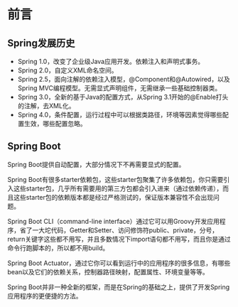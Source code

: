 # 前言

## Spring发展历史

* Spring 1.0，改变了企业级Java应用开发。依赖注入和声明式事务。
* Spring 2.0，自定义XML命名空间。
* Spring 2.5，面向注解的依赖注入模型，@Component和@Autowired，以及Spring MVC编程模型。无需显式声明组件，无需继承一些基础控制器类。
* Spring 3.0，全新的基于Java的配置方式，从Spring 3.1开始的@Enable打头的注解，去XML化。
* Spring 4.0，条件配置，运行过程中可以根据类路径，环境等因素觉得哪些配置生效，哪些配置忽略。

## Spring Boot

Spring Boot提供自动配置，大部分情况下不再需要显式的配置。

Spring Boot有很多starter依赖包，这些starter包聚集了许多依赖包，你只需要引入这些starter包，几乎所有需要用的第三方包都会引入进来（通过依赖传递），而且这些starter包的依赖版本都是经过严格测试的，保证版本兼容性不会出现问题。

Spring Boot CLI（command-line interface）通过它可以用Groovy开发应用程序，省了一大坨代码，Getter和Setter、访问修饰符public、private，分号，return关键字这些都不用写，并且多数情况下import语句都不用写，而且你是通过命令行跑脚本的，所以都不用build。

Spring Boot Actuator，通过它你可以看到运行中的应用程序的很多信息，有哪些bean以及它们的依赖关系，控制器路径映射，配置属性、环境变量等等。

Spring Boot并非一种全新的框架，而是在Spring的基础之上，提供了开发Spring应用程序的更便捷的方法。